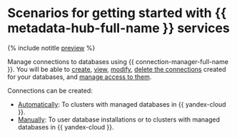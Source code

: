 # Scenarios for getting started with {{ metadata-hub-full-name }} services

{% include notitle [preview](../../_includes/note-preview.md) %}

Manage connections to databases using {{ connection-manager-full-name }}. You will be able to [create](../operations/create-connection.md), [view](../operations/view-connection.md), [modify](../operations/update-connection.md), [delete the connections](../operations/delete-connection.md) created for your databases, and [manage access to them](../operations/connection-access.md).

Connections can be created:
* [Automatically](connection-manager.md#mdb-integration): To clusters with managed databases in {{ yandex-cloud }}.
* [Manually](connection-manager.md#database-connections): To user database installations or to clusters with managed databases in {{ yandex-cloud }}.

